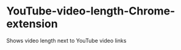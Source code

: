 YouTube-video-length-Chrome-extension
=====================================

Shows video length next to YouTube video links
